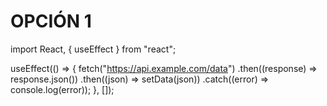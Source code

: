 # OPCIÓN 1

import React, { useEffect } from "react";

useEffect(() => {
  fetch("https://api.example.com/data")
    .then((response) => response.json())
    .then((json) => setData(json))
    .catch((error) => console.log(error));
}, []);